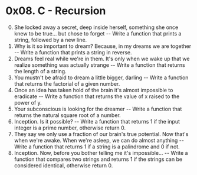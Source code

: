 # 0x08. C - Recursion

0. She locked away a secret, deep inside herself, something she once knew to be true... but chose to forget -- Write a function that prints a string, followed by a new line.
1. Why is it so important to dream? Because, in my dreams we are together -- Write a function that prints a string in reverse.
2. Dreams feel real while we're in them. It's only when we wake up that we realize something was actually strange -- Write a function that returns the length of a string.
3. You mustn't be afraid to dream a little bigger, darling -- Write a function that returns the factorial of a given number.
4. Once an idea has taken hold of the brain it's almost impossible to eradicate -- Write a function that returns the value of x raised to the power of y.
5. Your subconscious is looking for the dreamer -- Write a function that returns the natural square root of a number.
6. Inception. Is it possible? -- Write a function that returns 1 if the input integer is a prime number, otherwise return 0.
7. They say we only use a fraction of our brain's true potential. Now that's when we're awake. When we're asleep, we can do almost anything -- Write a function that returns 1 if a string is a palindrome and 0 if not.
8. Inception. Now, before you bother telling me it's impossible... -- Write a function that compares two strings and returns 1 if the strings can be considered identical, otherwise return 0.
